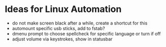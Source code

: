 # Ideas for Linux Automation

- do not make screen black after a while, create a shortcut for this
- automount specific usb sticks, add to fstab?
- dmenu prompt to choose spellcheck for specific language or turn if off 
- adjust volume via keystrokes, show in statusbar 
